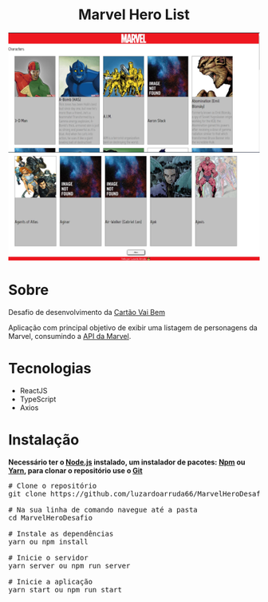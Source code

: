 # <h1 align="center">Marvel Hero List</h1>

<div>
    <img src="./github/print1.jpg">
    <img src="./github/print2.jpg">
</div>

# Sobre

<p>Desafio de desenvolvimento da <a href="https://cartaovaibem.com.br/">Cartão Vai Bem</a></p>

<p>
    Aplicação com principal objetivo de exibir uma listagem de personagens da Marvel, consumindo a <a href='https://developer.marvel.com/'>API da Marvel</a>.
</p>

# Tecnologias

<ul>
    <li>ReactJS</li>
    <li>TypeScript</li>
    <li>Axios</li>
</ul>

# Instalação

<strong>
    Necessário ter o <a href="https://nodejs.org/en/">Node.js</a> instalado,
    um instalador de pacotes: <a href="https://www.npmjs.com/">Npm</a> ou <a href="https://yarnpkg.com/">Yarn</a>,
    para clonar o repositório use o <a href="https://git-scm.com/">Git</a>
</strong>

<pre>
# Clone o repositório
git clone https://github.com/luzardoarruda66/MarvelHeroDesafio.git

# Na sua linha de comando navegue até a pasta
cd MarvelHeroDesafio

# Instale as dependências
yarn ou npm install

# Inicie o servidor
yarn server ou npm run server

# Inicie a aplicação
yarn start ou npm run start
</pre>

